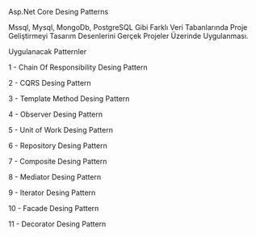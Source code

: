 Asp.Net Core Desing Patterns

Mssql, Mysql, MongoDb, PostgreSQL Gibi Farklı Veri Tabanlarında Proje Geliştirmeyi Tasarım Desenlerini Gerçek Projeler Üzerinde Uygulanması.

Uygulanacak Patternler

  1 - Chain Of Responsibility Desing Pattern
  
  2 - CQRS Desing Pattern
  
  3 - Template Method Desing Pattern

  4 - Observer Desing Pattern

  5 - Unit of Work Desing Pattern

  6 - Repository Desing Pattern

  7 - Composite Desing Pattern

  8 - Mediator Desing Pattern

  9 - Iterator Desing Pattern

  10 - Facade Desing Pattern

  11 - Decorator Desing Pattern
